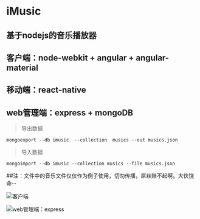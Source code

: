 # iMusic
## 基于nodejs的音乐播放器
## 客户端：node-webkit + angular + angular-material
## 移动端：react-native
## web管理端：express + mongoDB
 
> 导出数据
```
mongoexport --db imusic  --collection  musics --out musics.json
```

> 导入数据
```
mongoimport --db imusic --collection musics --file musics.json
```
##注：文件中的音乐文件仅仅作为例子使用，切勿传播，屌丝赔不起啊。大侠饶命···

![客户端](http://static.oschina.net/uploads/img/201601/12162647_9OYd.jpg)

![web管理端：express](http://static.oschina.net/uploads/img/201601/12162650_pz56.jpg)